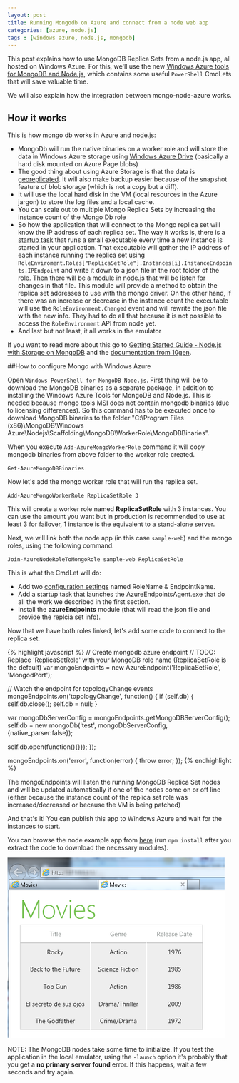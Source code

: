 ```yaml
---
layout: post
title: Running Mongodb on Azure and connect from a node web app
categories: [azure, node.js]
tags : [windows azure, node.js, mongodb]
---
```

This post explains how to use MongoDB Replica Sets from a node.js app, all hosted on Windows Azure. For this, we'll use the new [Windows Azure tools for MongoDB and Node.js](http://downloads.mongodb.org/azure/AzureMongoDeploymentCmdlets.msi), which contains some useful `PowerShell` CmdLets that will save valuable time.

We will also explain how the integration between mongo-node-azure works. 

## How it works

This is how mongo db works in Azure and node.js:

* MongoDb will run the native binaries on a worker role and will store the data in Windows Azure storage using [Windows Azure Drive](https://www.windowsazure.com/en-us/develop/net/fundamentals/cloud-storage/#drives) (basically a hard disk mounted on Azure Page blobs)
* The good thing about using Azure Storage is that the data is [georeplicated](http://blogs.msdn.com/b/windowsazurestorage/archive/2011/09/15/introducing-geo-replication-for-windows-azure-storage.aspx). It will also make backup easier because of the snapshot feature of blob storage (which is not a copy but a diff).
* It will use the local hard disk in the VM (local resources in the Azure jargon) to store the log files and a local cache.
* You can scale out to multiple Mongo Replica Sets by increasing the instance count of the Mongo Db role
* So how the application that will connect to the Mongo replica set will know the IP address of each replica set. The way it works is, there is a [startup task](http://msdn.microsoft.com/en-us/library/windowsazure/hh180155.aspx) that runs a small executable every time a new instance is started in your application. That executable will gather the IP address of each instance running the replica set using `RoleEnviroment.Roles["ReplicaSetRole"].Instances[i].InstanceEndpoints.IPEndpoint` and write it down to a json file in the root folder of the role. Then there will be a module in node.js that will be listen for changes in that file. This module will provide a method to obtain the replica set addresses to use with the mongo driver. On the other hand, if there was an increase or decrease in the instance count the executable will use the `RoleEnvironment.Changed` event and will rewrite the json file with the new info. They had to do all that because it is not possible to access the `RoleEnvironment` API from node yet.   
* And last but not least, it all works in the emulator

If you want to read more about this go to [Getting Started Guide - Node.js with Storage on MongoDB](https://www.windowsazure.com/en-us/develop/nodejs/tutorials/mongodb-database/) and the [documentation from 10gen](http://www.mongodb.org/display/DOCS/MongoDB+on+Azure).

##How to configure Mongo with Windows Azure

Open `Windows PowerShell for MongoDB Node.js`. First thing will be to download the MongoDB binaries as a separate package, in addition to installing the Windows Azure Tools for MongoDB and Node.js. This is needed because mongo tools MSI does not contain mongodb binaries (due to licensing differences). So this command has to be executed once to download MongoDB binaries to the folder "C:\Program Files (x86)\MongoDB\Windows Azure\Nodejs\Scaffolding\MongoDB\WorkerRole\MongoDBBinaries".
 
When you execute `Add-AzureMongoWorkerRole` command it will copy mongodb binaries from above folder to the worker role created.


    Get-AzureMongoDBBinaries

Now let's add the mongo worker role that will run the replica set.

    Add-AzureMongoWorkerRole ReplicaSetRole 3

This will create a worker role named **ReplicaSetRole** with 3 instances. You can use the amount you want but in production is recommended to use at least 3 for failover, 1 instance is the equivalent to a stand-alone server.

Next, we will link both the node app (in this case `sample-web`) and the mongo roles, using the following command:

    Join-AzureNodeRoleToMongoRole sample-web ReplicaSetRole

This is what the CmdLet will do:

* Add two [configuration settings](http://msdn.microsoft.com/en-us/library/windowsazure/ee758710.aspx#ConfigurationSettings) named RoleName & EndpointName.  
* Add a startup task that launches the AzureEndpointsAgent.exe that do all the work we described in the first section.
* Install the **azureEndpoints** module (that will read the json file and provide the replcia set info).

Now that we have both roles linked, let's add some code to connect to the replica set.

{% highlight javascript %}
// Create mongodb azure endpoint
// TODO: Replace 'ReplicaSetRole' with your MongoDB role name (ReplicaSetRole is the default)
var mongoEndpoints = new AzureEndpoint('ReplicaSetRole', 'MongodPort');

// Watch the endpoint for topologyChange events
mongoEndpoints.on('topologyChange', function() {
  if (self.db) {
	self.db.close();
	self.db = null;
  }
	
  var mongoDbServerConfig = mongoEndpoints.getMongoDBServerConfig();
  self.db = new mongoDb('test', mongoDbServerConfig, {native_parser:false});
  
  self.db.open(function(){}});
});

mongoEndpoints.on('error', function(error) {
  throw error;
});
{% endhighlight %}

The mongoEndpoints will listen the running MongoDB Replica Set nodes and will be updated automatically if one of the nodes come on or off line (either because the instance count of the replica set role was increased/decreased or because the VM is being patched)

And that's it! You can publish this app to Windows Azure and wait for the instances to start.

You can browse the node example app from [here](https://github.com/nanovazquez/common/tree/master/movies-app) (run `npm install` after you extract the code to download the necessary modules).

![](https://github.com/nanovazquez/nanovazquez.github.com/raw/master/_posts/running-mongodb-on-azure-and-connect-from-a-nodejs-web-app/movies-app.png)

NOTE: The MongoDB nodes take some time to initialize. If you test the application in the local emulator, using the `-launch` option it's probably that you get a **no primary server found** error. If this happens, wait a few seconds and try again.